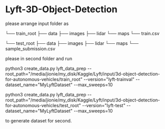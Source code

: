 # Lyft-3D-Object-Detection
please arrange input folder as 

└── train_root
       ├── data
       ├── images
       ├── lidar
       └── maps
       └── train.csv

└── test_root
       ├── data
       ├── images
       ├── lidar
       └── maps
       └── sample_submission.csv

please in second folder and run

python3 create_data.py lyft_data_prep --root_path="/media/jionie/my_disk/Kaggle/Lyft/input/3d-object-detection-for-autonomous-vehicles/train_root" --version="lyft-trainval" --dataset_name="MyLyftDataset" --max_sweeps=10

python3 create_data.py lyft_data_prep --root_path="/media/jionie/my_disk/Kaggle/Lyft/input/3d-object-detection-for-autonomous-vehicles/test_root" --version="lyft-test" --dataset_name="MyLyftDataset" --max_sweeps=10

to generate dataset for second.

